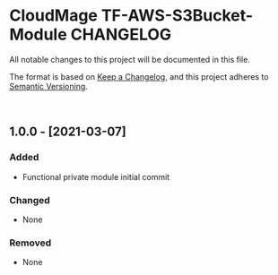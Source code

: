 <!-- VSCode Markdown Exclusions-->
<!-- markdownlint-disable MD024 Multiple Headings with the Same Content-->
# CloudMage TF-AWS-S3Bucket-Module CHANGELOG

All notable changes to this project will be documented in this file.

The format is based on [Keep a Changelog](https://keepachangelog.com/en/1.0.0/),
and this project adheres to [Semantic Versioning](https://semver.org/spec/v2.0.0.html).

<br>

## 1.0.0 - [2021-03-07]

### Added

- Functional private module initial commit

### Changed

- None

### Removed

- None

